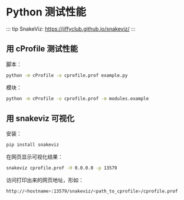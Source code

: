 # Python 测试性能

::: tip SnakeViz: https://jiffyclub.github.io/snakeviz/
:::

## 用 cProfile 测试性能

脚本：

```sh
python -m cProfile -o cprofile.prof example.py
```

模块：

```sh
python -m cProfile -o cprofile.prof -m modules.example
```

## 用 snakeviz 可视化

安装：

```sh
pip install snakeviz
```

在网页显示可视化结果：

```sh
snakeviz cprofile.prof -H 0.0.0.0 -p 13579
```

访问打印出来的网页地址，形如：

```sh
http://<hostname>:13579/snakeviz/<path_to_cprofile>/cprofile.prof
```
